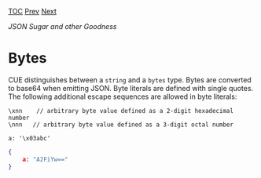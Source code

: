[TOC](Readme.md) [Prev](stringlit.md) [Next](scopes.md)

_JSON Sugar and other Goodness_

# Bytes

CUE distinguishes between a `string` and a `bytes` type.
Bytes are converted to base64 when emitting JSON.
Byte literals are defined with single quotes.
The following additional escape sequences are allowed in byte literals:

    \xnn    // arbitrary byte value defined as a 2-digit hexadecimal number
    \nnn   // arbitrary byte value defined as a 3-digit octal number
<!-- jba: this contradicts the spec, which has \nnn (no leading zero) -->

<!-- CUE editor -->
```
a: '\x03abc'
```

<!-- JSON result -->
```json
{
    a: "A2FiYw=="
}
```
